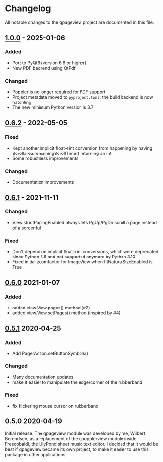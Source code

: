 <!-- Please follow this spec: https://keepachangelog.com/
[X.Y.Z] links to the GitHub list of commits in a tag/release are
defined at the bottom of this file.
-->

# Changelog

All notable changes to the qpageview project are documented in this file.

## [1.0.0] - 2025-01-06

### Added

* Port to PyQt6 (version 6.6 or higher)
* New PDF backend using QtPdf

### Changed

* Poppler is no longer required for PDF support
* Project metadata moved to `pyproject.toml`; the build backend
  is now hatchling
* The new minimum Python version is 3.7

## [0.6.2] - 2022-05-05

### Fixed

* Kept another implicit float->int conversion from happening by having
  Scrollarea.remainingScrollTime() returning an int
* Some robustness improvements

### Changed

* Documentation improvements

## [0.6.1] - 2021-11-11

### Changed

* View.strictPagingEnabled always lets PgUp/PgDn scroll a page instead
  of a screenful

### Fixed

* Don't depend on implicit float->int conversions, which were deprecated since
  Python 3.8 and not supported anymore by Python 3.10
* Fixed initial zoomfactor for ImageView when fitNaturalSizeEnabled is True

## [0.6.0] 2021-01-07

### Added

* added view.View.pages() method (#2)
* added view.View.setPages() method (inspired by #4)

## [0.5.1] 2020-04-25

### Added

* Add PagerAction.setButtonSymbols()

### Changed

* Many documentation updates
* make it easier to manipulate the edge/corner of the rubberband

### Fixed

* fix flickering mouse cursor on rubberband

## 0.5.0 2020-04-19

Initial release. The qpageview module was developed by me, Wilbert Berendsen,
as a replacement of the qpopplerview module inside Frescobaldi, the LilyPond
sheet music text editor. I decided that it would be best if qpageview became
its own project, to make it easier to use this package in other applications.

[0.5.1]: https://github.com/frescobaldi/qpageview/compare/v0.5.0...v0.5.1
[0.6.0]: https://github.com/frescobaldi/qpageview/compare/v0.5.1...v0.6.0
[0.6.1]: https://github.com/frescobaldi/qpageview/compare/v0.6.0...v0.6.1
[0.6.2]: https://github.com/frescobaldi/qpageview/compare/v0.6.1...v0.6.2
[1.0.0]: https://github.com/frescobaldi/qpageview/compare/v0.6.2...v1.0.0
